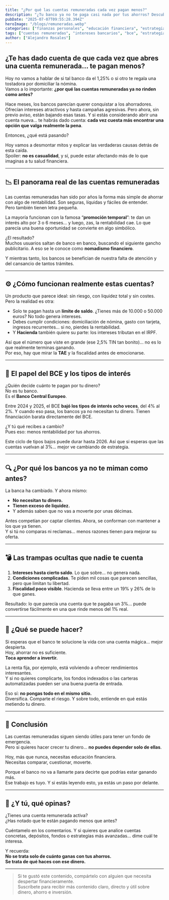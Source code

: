 ```yaml
---
title: "¿Por qué las cuentas remuneradas cada vez pagan menos?"
description: "¿Tu banco ya no te paga casi nada por tus ahorros? Descubre por qué las cuentas remuneradas han perdido rentabilidad y qué hacer con tu dinero antes de que siga perdiendo valor. ¡Lo que nadie te dice, explicado claro y sin rodeos!"
pubDate: "2025-07-07T09:55:28.394Z"
heroImage: "/blogs/remuneradas.webp"
categories: ["finanzas personales", "educación financiera", "estrategia de ahorro"]
tags: ["cuentas remuneradas", "intereses bancarios", "bce", "estrategias de ahorro", "educación financiera", "banca", "tipos de interés", "inflación"]
author: ["Alejandro Rosales"]
---
```


## ¿Te has dado cuenta de que cada vez que abres una cuenta remunerada… te pagan menos?

Hoy no vamos a hablar de si tal banco da el 1,25% o si otro te regala una tostadora por domiciliar la nómina.  
Vamos a lo importante: **¿por qué las cuentas remuneradas ya no rinden como antes?**

Hace meses, los bancos parecían querer conquistar a los ahorradores. Ofrecían intereses atractivos y hasta campañas agresivas. Pero ahora, sin previo aviso, están bajando esas tasas. Y si estás considerando abrir una cuenta nueva… te habrás dado cuenta: **cada vez cuesta más encontrar una opción que valga realmente la pena**.

Entonces, ¿qué está pasando?

Hoy vamos a desmontar mitos y explicar las verdaderas causas detrás de esta caída.  
Spoiler: **no es casualidad**, y sí, puede estar afectando más de lo que imaginas a tu salud financiera.

---

## 📉 El panorama real de las cuentas remuneradas

Las cuentas remuneradas han sido por años la forma más simple de ahorrar con algo de rentabilidad. Son seguras, líquidas y fáciles de entender.  
Pero también tienen letra pequeña.

La mayoría funcionan con la famosa “**promoción temporal**”: te dan un interés alto por 3 o 6 meses… y luego, zas, la rentabilidad cae. Lo que parecía una buena oportunidad se convierte en algo simbólico.

¿El resultado?  
Muchos usuarios saltan de banco en banco, buscando el siguiente gancho publicitario. A eso se le conoce como **nomadismo financiero**.

Y mientras tanto, los bancos se benefician de nuestra falta de atención y del cansancio de tantos trámites.

---

## ⚙️ ¿Cómo funcionan realmente estas cuentas?

Un producto que parece ideal: sin riesgo, con liquidez total y sin costes.  
Pero la realidad es otra:

- Solo te pagan hasta un **límite de saldo**. ¿Tienes más de 10.000 o 50.000 euros? No todo genera intereses.
- Debes cumplir condiciones: domiciliación de nómina, gasto con tarjeta, ingresos recurrentes… si no, pierdes la rentabilidad.
- Y **Hacienda** también quiere su parte: los intereses tributan en el IRPF.

Así que el número que viste en grande (ese 2,5% TIN tan bonito)... no es lo que realmente terminas ganando.  
Por eso, hay que mirar la **TAE** y la fiscalidad antes de emocionarse.

---

## 🏦 El papel del BCE y los tipos de interés

¿Quién decide cuánto te pagan por tu dinero?  
No es tu banco.  
Es el **Banco Central Europeo**.

Entre 2024 y 2025, el BCE **bajó los tipos de interés ocho veces**, del 4% al 2%. Y cuando eso pasa, los bancos ya no necesitan tu dinero. Tienen financiación barata directamente del BCE.

¿Y tú qué recibes a cambio?  
Pues eso: menos rentabilidad por tus ahorros.

Este ciclo de tipos bajos puede durar hasta 2026. Así que si esperas que las cuentas vuelvan al 3%… mejor ve cambiando de estrategia.

---

## 🔍 ¿Por qué los bancos ya no te miman como antes?

La banca ha cambiado. Y ahora mismo:

- **No necesitan tu dinero.**
- **Tienen exceso de liquidez.**
- Y además saben que no vas a moverte por unas décimas.

Antes competían por captar clientes. Ahora, se conforman con mantener a los que ya tienen.  
Y si tú no comparas ni reclamas… menos razones tienen para mejorar su oferta.

---

## 💣 Las trampas ocultas que nadie te cuenta

1. **Intereses hasta cierto saldo**. Lo que sobre… no genera nada.
2. **Condiciones complicadas**. Te piden mil cosas que parecen sencillas, pero que limitan tu libertad.
3. **Fiscalidad poco visible**. Hacienda se lleva entre un 19% y 26% de lo que ganes.

Resultado: lo que parecía una cuenta que te pagaba un 3%… puede convertirse fácilmente en una que rinde menos del 1% real.

---

## 🔮 ¿Qué se puede hacer?

Si esperas que el banco te solucione la vida con una cuenta mágica… mejor despierta.  
Hoy, ahorrar no es suficiente.  
**Toca aprender a invertir.**

La renta fija, por ejemplo, está volviendo a ofrecer rendimientos interesantes.  
Y si no quieres complicarte, los fondos indexados o las carteras automatizadas pueden ser una buena puerta de entrada.

Eso sí: **no pongas todo en el mismo sitio.**  
Diversifica. Comparte el riesgo. Y sobre todo, entiende en qué estás metiendo tu dinero.

---

## 🧠 Conclusión

Las cuentas remuneradas siguen siendo útiles para tener un fondo de emergencia.  
Pero si quieres hacer crecer tu dinero… **no puedes depender solo de ellas**.

Hoy, más que nunca, necesitas educación financiera.  
Necesitas comparar, cuestionar, moverte.

Porque el banco no va a llamarte para decirte que podrías estar ganando más.  
Ese trabajo es tuyo. Y si estás leyendo esto, ya estás un paso por delante.

---

## 💬 ¿Y tú, qué opinas?

¿Tienes una cuenta remunerada activa?  
¿Has notado que te están pagando menos que antes?

Cuéntamelo en los comentarios. Y si quieres que analice cuentas concretas, depósitos, fondos o estrategias más avanzadas… dime cuál te interesa.

Y recuerda:  
**No se trata solo de cuánto ganas con tus ahorros.  
Se trata de qué haces con ese dinero.**

---

> Si te gustó este contenido, compártelo con alguien que necesita despertar financieramente.  
> Suscríbete para recibir más contenido claro, directo y útil sobre dinero, ahorro e inversión.

